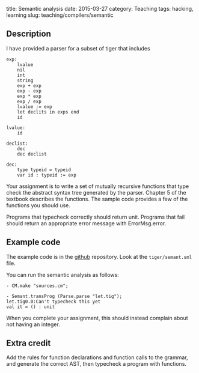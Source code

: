 title: Semantic analysis
date: 2015-03-27
category: Teaching
tags: hacking, learning
slug: teaching/compilers/semantic

## Description

I have provided a parser for a subset of tiger that includes 

	exp:
		lvalue
		nil
		int
		string
		exp + exp
		exp - exp
		exp * exp
		exp / exp
		lvalue := exp
		let declits in exps end
		id

	lvalue:
		id

	declist:
		dec
		dec declist
		
	dec: 
		type typeid = typeid
		var id : typeid := exp

Your assignment is to write a set of mutually recursive functions that
type check the abstract syntax tree generated by the parser. Chapter 5
of the textbook describes the functions. The sample code provides a
few of the functions you should use.

Programs that typecheck correctly should return unit. Programs that
fail should return an appropriate error message with ErrorMsg.error.

## Example code

The example code is in the [github][] repository. Look at the
`tiger/semant.sml` file.

[github]: https://github.com/humberto-ortiz/compilers-2015

You can run the semantic analysis as follows:

```
- CM.make "sources.cm";

- Semant.transProg (Parse.parse "let.tig");
let.tig0.0:Can't typecheck this yet
val it = () : unit
```

When you complete your assignment, this should instead complain about
not having an integer.

## Extra credit

Add the rules for function declarations and function calls to the
grammar, and generate the correct AST, then typecheck a program with
functions.
